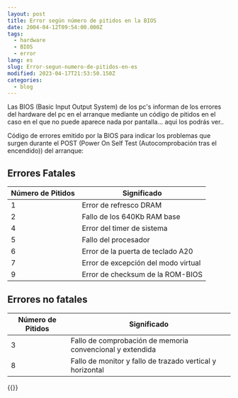 ```yaml
---
layout: post
title: Error según número de pitidos en la BIOS
date: 2004-04-12T09:54:00.000Z
tags:
  - hardware
  - BIOS
  - error
lang: es
slug: Error-segun-numero-de-pitidos-en-es
modified: 2023-04-17T21:53:50.150Z
categories:
  - blog
---
```


Las BIOS (Basic Input Output System) de los pc's informan de los errores del hardware del pc en el arranque mediante un código de pitidos en el caso en el que no puede aparece nada por pantalla... aqui los podrás ver..

Código de errores emitido por la BIOS para indicar los problemas que surgen durante el POST (Power On Self Test (Autocomprobación tras el encendido)) del arranque:

## Errores Fatales

| Número de Pitidos | Significado                         |
| ----------------- | ----------------------------------- |
| 1                 | Error de refresco DRAM              |
| 2                 | Fallo de los 640Kb RAM base         |
| 4                 | Error del timer de sistema          |
| 5                 | Fallo del procesador                |
| 6                 | Error de la puerta de teclado A20   |
| 7                 | Error de excepción del modo virtual |
| 9                 | Error de checksum de la ROM-BIOS    |

## Errores no fatales

| Número de Pitidos | Significado                                               |
| ----------------- | --------------------------------------------------------- |
| 3                 | Fallo de comprobación de memoria convencional y extendida |
| 8                 | Fallo de monitor y fallo de trazado vertical y horizontal |

{{<disfruta>}}
